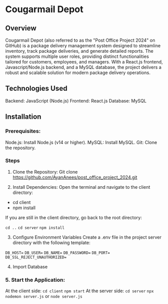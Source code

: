 # Cougarmail Depot

## Overview

Cougarmail Depot (also referred to as the "Post Office Project 2024" on GitHub) is a package delivery management system designed to streamline inventory, track package deliveries, and generate detailed reports. The system supports multiple user roles, providing distinct functionalities tailored for customers, employees, and managers. With a React.js frontend, Javascript/Node.js backend, and a MySQL database, the project delivers a robust and scalable solution for modern package delivery operations.


## Technologies Used

Backend: JavaScript (Node.js)
Frontend: React.js
Database: MySQL


## Installation

### Prerequisites:

Node.js: Install Node.js (v14 or higher).
MySQL: Install MySQL.
Git: Clone the repository.

### Steps
1. Clone the Repository:
Git clone https://github.com/AyanAnees/post_office_project_2024.git

2. Install Dependencies:
Open the terminal and navigate to the client directory:
- cd client
- npm install

If you are still in the client directory, go back to the root directory:


`cd ..`
`cd server`
`npm install`

3. Configure Environment Variables
Create a .env file in the project server directory with the following template:

`DB_HOST=`
`DB_USER=`
`DB_NAME=`
`DB_PASSWORD=`
`DB_PORT=`
`DB_SSL_REJECT_UNAUTHORIZED=`


4. Import Database

### 5. Start the Application:
At the client side:
`cd client`
`npm start`
At the server side: 
`cd server`
`npx nodemon server.js`
  or
`node server.js`

